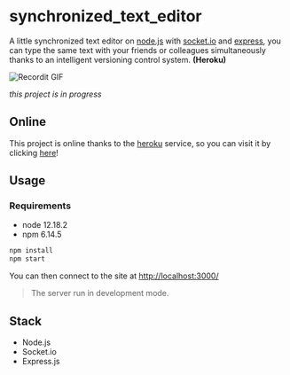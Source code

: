 # synchronized_text_editor

A little synchronized text editor on [node.js](https://nodejs.org/) with [socket.io](https://socket.io/) and [express](https://expressjs.com/), you can type the same text with your friends or colleagues simultaneously thanks to an intelligent versioning control system. __(Heroku)__

![Recordit GIF](https://i.ibb.co/jbqq88S/ezgif-com-gif-maker.gif)

*this project is in progress*

## Online

This project is online thanks to the [heroku](https://dashboard.heroku.com/) service, so you can visit it by clicking [here](https://limitless-dawn-53146.herokuapp.com/)!

## Usage

### Requirements

- node  12.18.2
- npm   6.14.5

``` bash
npm install
npm start
```
You can then connect to the site at [http://localhost:3000/](http://localhost:3000/)

> The server run in development mode.

## Stack

- Node.js
- Socket.io
- Express.js
